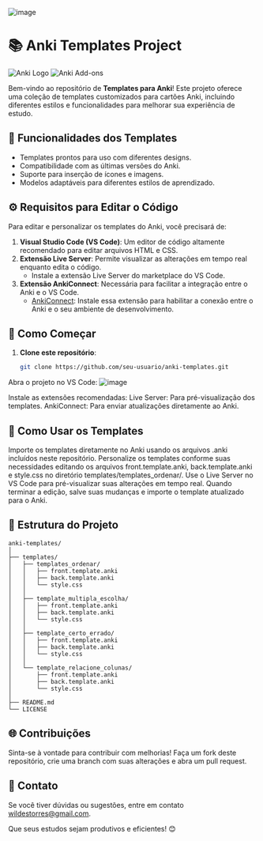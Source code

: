 ![image](https://github.com/user-attachments/assets/ce2db448-31b6-43dc-bcdf-39a1033b1dcc)

# 📚 Anki Templates Project

![Anki Logo](https://upload.wikimedia.org/wikipedia/commons/6/6e/Anki-icon.png) ![Anki Add-ons](https://ankiweb.net/shared/ic_tiny.png)

Bem-vindo ao repositório de **Templates para Anki**! Este projeto oferece uma coleção de templates customizados para cartões Anki, incluindo diferentes estilos e funcionalidades para melhorar sua experiência de estudo.

## 🌟 **Funcionalidades dos Templates**
- Templates prontos para uso com diferentes designs.
- Compatibilidade com as últimas versões do Anki.
- Suporte para inserção de ícones e imagens.
- Modelos adaptáveis para diferentes estilos de aprendizado.

## ⚙️ **Requisitos para Editar o Código**
Para editar e personalizar os templates do Anki, você precisará de:

1. **Visual Studio Code (VS Code)**: Um editor de código altamente recomendado para editar arquivos HTML e CSS.
2. **Extensão Live Server**: Permite visualizar as alterações em tempo real enquanto edita o código.
   - Instale a extensão Live Server do marketplace do VS Code.
3. **Extensão AnkiConnect**: Necessária para facilitar a integração entre o Anki e o VS Code.
   - [AnkiConnect](https://ankiweb.net/shared/info/2055492159): Instale essa extensão para habilitar a conexão entre o Anki e o seu ambiente de desenvolvimento.

## 🚀 **Como Começar**
1. **Clone este repositório**:
   ```bash
   git clone https://github.com/seu-usuario/anki-templates.git
Abra o projeto no VS Code:
![image](https://github.com/user-attachments/assets/f0808503-7b60-4a50-8f5b-51e305f88275)

Instale as extensões recomendadas:
Live Server: Para pré-visualização dos templates.
AnkiConnect: Para enviar atualizações diretamente ao Anki.

## 📝 Como Usar os Templates
Importe os templates diretamente no Anki usando os arquivos .anki incluídos neste repositório.
Personalize os templates conforme suas necessidades editando os arquivos front.template.anki, back.template.anki e style.css no diretório templates/templates_ordenar/.
Use o Live Server no VS Code para pré-visualizar suas alterações em tempo real.
Quando terminar a edição, salve suas mudanças e importe o template atualizado para o Anki.

## 📂 Estrutura do Projeto
```
anki-templates/
│
├── templates/
│   ├── templates_ordenar/
│   │   ├── front.template.anki
│   │   ├── back.template.anki
│   │   └── style.css
│   │
│   ├── template_multipla_escolha/
│   │   ├── front.template.anki
│   │   ├── back.template.anki
│   │   └── style.css
│   │
│   ├── template_certo_errado/
│   │   ├── front.template.anki
│   │   ├── back.template.anki
│   │   └── style.css
│   │
│   └── template_relacione_colunas/
│       ├── front.template.anki
│       ├── back.template.anki
│       └── style.css
│
├── README.md
└── LICENSE 
```

## 🌐 **Contribuições**
Sinta-se à vontade para contribuir com melhorias! Faça um fork deste repositório, crie uma branch com suas alterações e abra um pull request.

## 📧 Contato
Se você tiver dúvidas ou sugestões, entre em contato wildestorres@gmail.com.

Que seus estudos sejam produtivos e eficientes! 😊
